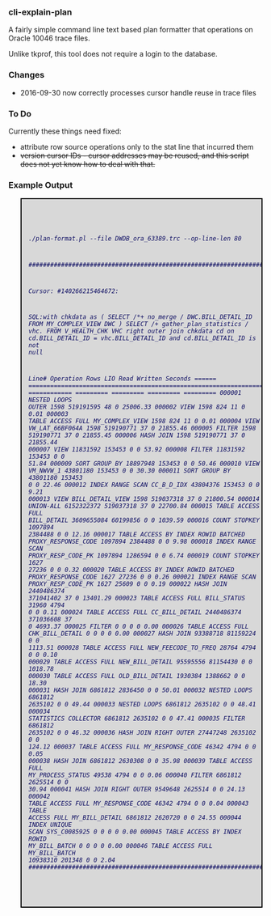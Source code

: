
<html>
<body>
<h3>cli-explain-plan</h3>


A fairly simple command line text based plan formatter that operations on Oracle 10046 trace files.

Unlike tkprof, this tool does not require a login to the database.

<h3>Changes</h3>

- 2016-09-30 now correctly processes cursor handle reuse in trace files

<h3>To Do</h3>

Currently these things need fixed:

- attribute row source operations only to the stat line that incurred them
- <strike>version cursor IDs - cursor addresses may be reused, and this script does not yet know how to deal with that.</strike>

<h3>Example Output</h3>



<blockquote style='border: 2px solid #000;background-color:#D8D8D8;color:#0B0B61; white-space: pre-wrap;'>
<pre><code><i>

./plan-format.pl --file DWDB_ora_63389.trc --op-line-len 80

########################################################################################################################

Cursor: #140266215464672:

SQL:with chkdata as (
        SELECT /*+ no_merge */ DWC.BILL_DETAIL_ID
        FROM MY_COMPLEX_VIEW DWC
)
SELECT /*+ gather_plan_statistics */ vhc.*
FROM V_HEALTH_CHK VHC
right outer join chkdata cd on cd.BILL_DETAIL_ID = vhc.BILL_DETAIL_ID
        and cd.BILL_DETAIL_ID is not null

Line#  Operation                                                                                Rows        LIO      Read   Written Seconds
====== ================================================================================ ============  ========= ========= ========= =========
000001 NESTED LOOPS OUTER                                                                       1598  519191595        48         0 25006.33
000002   VIEW                                                                                   1598        824        11         0   0.01
000003     TABLE ACCESS FULL MY_COMPLEX_VIEW                                             1598        824        11         0   0.01
000004   VIEW VW_LAT_66BF064A                                                                   1598  519190771        37         0 21855.46
000005     FILTER                                                                               1598  519190771        37         0 21855.45
000006       HASH JOIN                                                                          1598  519190771        37         0 21855.44
000007         VIEW                                                                         11831592     153453         0         0  53.92
000008           FILTER                                                                     11831592     153453         0         0  51.84
000009             SORT GROUP BY                                                            18897948     153453         0         0  50.46
000010               VIEW VM_NWVW_1                                                         43801180     153453         0         0  30.30
000011                 SORT GROUP BY                                                        43801180     153453         0         0  22.46
000012                   INDEX RANGE SCAN CC_B_D_IDX                                        43804376     153453         0         0   9.21
000013         VIEW BILL_DETAIL_VIEW                                                            1598  519037318        37         0 21800.54
000014           UNION-ALL                                                                6152322372  519037318        37         0 22700.84
000015             TABLE ACCESS FULL BILL_DETAIL                                          3609655084   60199856         0         0 1039.59
000016             COUNT STOPKEY                                                             1097894    2384488         0         0  12.16
000017               TABLE ACCESS BY INDEX ROWID BATCHED PROXY_RESPONSE_CODE                 1097894    2384488         0         0   9.98
000018                 INDEX RANGE SCAN PROXY_RESP_CODE_PK                                   1097894    1286594         0         0   6.74
000019             COUNT STOPKEY                                                                1627      27236         0         0   0.32
000020               TABLE ACCESS BY INDEX ROWID BATCHED PROXY_RESPONSE_CODE                    1627      27236         0         0   0.26
000021                 INDEX RANGE SCAN PROXY_RESP_CODE_PK                                      1627      25609         0         0   0.19
000022             HASH JOIN                                                              2440486374  371041402        37         0 13401.29
000023               TABLE ACCESS FULL BILL_STATUS                                             31960       4794         0         0   0.11
000024               TABLE ACCESS FULL CC_BILL_DETAIL                                     2440486374  371036608        37         0 4693.37
000025             FILTER                                                                          0          0         0         0   0.00
000026               TABLE ACCESS FULL CHK_BILL_DETAIL                                             0          0         0         0   0.00
000027             HASH JOIN                                                                93388718   81159224         0         0 1113.51
000028               TABLE ACCESS FULL NEW_FEECODE_TO_FREQ                                28764       4794         0         0   0.10
000029               TABLE ACCESS FULL NEW_BILL_DETAIL                                 95595556   81154430         0         0 1018.78
000030             TABLE ACCESS FULL OLD_BILL_DETAIL                                         1930384    1388662         0         0  18.30
000031             HASH JOIN                                                                 6861812    2836450         0         0  50.01
000032               NESTED LOOPS                                                            6861812    2635102         0         0  49.44
000033                 NESTED LOOPS                                                          6861812    2635102         0         0  48.41
000034                   STATISTICS COLLECTOR                                                6861812    2635102         0         0  47.41
000035                     FILTER                                                            6861812    2635102         0         0  46.32
000036                       HASH JOIN RIGHT OUTER                                          27447248    2635102         0         0 124.12
000037                         TABLE ACCESS FULL MY_RESPONSE_CODE                              46342       4794         0         0   0.05
000038                         HASH JOIN                                                     6861812    2630308         0         0  35.98
000039                           TABLE ACCESS FULL MY_PROCESS_STATUS                           49538       4794         0         0   0.06
000040                           FILTER                                                      6861812    2625514         0         0  30.94
000041                             HASH JOIN RIGHT OUTER                                     9549648    2625514         0         0  24.13
000042                               TABLE ACCESS FULL MY_RESPONSE_CODE                        46342       4794         0         0   0.04
000043                               TABLE ACCESS FULL MY_BILL_DETAIL                        6861812    2620720         0         0  24.55
000044                   INDEX UNIQUE SCAN SYS_C0085925                                            0          0         0         0   0.00
000045                 TABLE ACCESS BY INDEX ROWID MY_BILL_BATCH                                   0          0         0         0   0.00
000046               TABLE ACCESS FULL MY_BILL_BATCH                                        10938310     201348         0         0   2.04
########################################################################################################################


</i></code></pre>
</blockquote>


